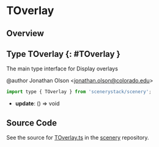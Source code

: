 # TOverlay

## Overview



## Type TOverlay {: #TOverlay }


The main type interface for Display overlays

@author Jonathan Olson &lt;jonathan.olson@colorado.edu&gt;

```js
import type { TOverlay } from 'scenerystack/scenery';
```
- **update**: () =&gt; <span style="color: hsla(calc(var(--md-hue) + 180deg),80%,40%,1);">void</span>




## Source Code

See the source for [TOverlay.ts](https://github.com/phetsims/scenery/blob/main/js/overlays/TOverlay.ts) in the [scenery](https://github.com/phetsims/scenery) repository.
